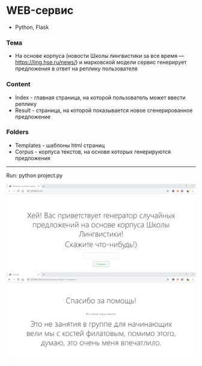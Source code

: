 # WEB-сервис

* Python, Flask
### Тема
* На основе корпуса (новости Школы лингвистики за все время — https://ling.hse.ru/news/) и марковской модели сервис генерирует предложения в ответ на реплику пользователя

### Content
* Index - главная страница, на которой пользователь может ввести реплику
* Result - страница, на которой показывается новое сгенерированное предложение

### Folders
* Templates - шаблоны html страниц
* Corpus - корпуса текстов, на основе которых генерируются предложения
 ---
 
Run: python project.py

![Image](https://github.com/AnnaZhuravleva/HSE/blob/master/course%202/Random%20sentences%20markov%20model/images/1.png)
![Image](https://github.com/AnnaZhuravleva/HSE/blob/master/course%202/Random%20sentences%20markov%20model/images/2.png)
